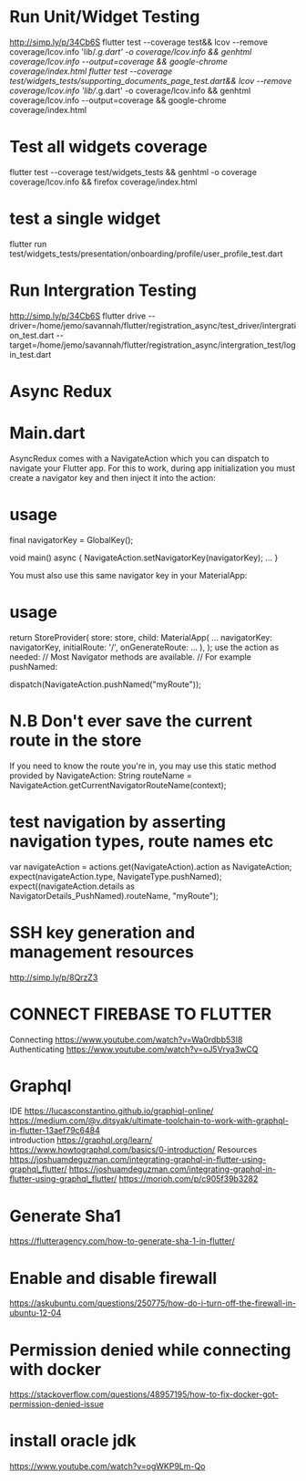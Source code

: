 # Run Unit/Widget Testing
http://simp.ly/p/34Cb6S
flutter test --coverage test&& lcov --remove coverage/lcov.info 'lib/*.g.dart' -o coverage/lcov.info && genhtml coverage/lcov.info --output=coverage && google-chrome coverage/index.html 
flutter test --coverage test/widgets_tests/supporting_documents_page_test.dart&& lcov --remove coverage/lcov.info 'lib/*.g.dart' -o coverage/lcov.info && genhtml coverage/lcov.info --output=coverage && google-chrome coverage/index.html 
# Test all widgets coverage
flutter test --coverage test/widgets_tests && genhtml -o coverage coverage/lcov.info && firefox coverage/index.html
# test a single widget
 flutter run test/widgets_tests/presentation/onboarding/profile/user_profile_test.dart
# Run Intergration Testing
http://simp.ly/p/34Cb6S
flutter drive \--driver=/home/jemo/savannah/flutter/registration_async/test_driver/intergration_test.dart \--target=/home/jemo/savannah/flutter/registration_async/intergration_test/login_test.dart

# Async Redux
# Main.dart
AsyncRedux comes with a NavigateAction which you can dispatch to navigate your Flutter app. For this to work, during app initialization you must create a navigator key and then inject it into the action:
 
# usage
final navigatorKey = GlobalKey<NavigatorState>();

void main() async {
  NavigateAction.setNavigatorKey(navigatorKey);
  ...
}

You must also use this same navigator key in your MaterialApp:
# usage
return StoreProvider<AppState>(
  store: store,
  child: MaterialApp(
	  ...
	  navigatorKey: navigatorKey,
	  initialRoute: '/',
	  onGenerateRoute: ...
	  ),
);
use the action as needed:
// Most Navigator methods are available. 
// For example pushNamed: 

dispatch(NavigateAction.pushNamed("myRoute"));
# N.B Don't ever save the current route in the store
If you need to know the route you're in, you may use this static method provided by NavigateAction:
String routeName = NavigateAction.getCurrentNavigatorRouteName(context);

# test navigation by asserting navigation types, route names etc

var navigateAction = actions.get(NavigateAction).action as NavigateAction;
expect(navigateAction.type, NavigateType.pushNamed);
expect((navigateAction.details as NavigatorDetails_PushNamed).routeName, "myRoute");

# SSH key generation and management resources
http://simp.ly/p/8QrzZ3

# CONNECT FIREBASE TO FLUTTER
Connecting
https://www.youtube.com/watch?v=Wa0rdbb53I8
Authenticating
https://www.youtube.com/watch?v=oJ5Vrya3wCQ

# Graphql 
IDE
https://lucasconstantino.github.io/graphiql-online/
https://medium.com/@v.ditsyak/ultimate-toolchain-to-work-with-graphql-in-flutter-13aef79c6484	
introduction
https://graphql.org/learn/
https://www.howtographql.com/basics/0-introduction/
Resources
https://joshuamdeguzman.com/integrating-graphql-in-flutter-using-graphql_flutter/
https://joshuamdeguzman.com/integrating-graphql-in-flutter-using-graphql_flutter/
https://morioh.com/p/c905f39b3282

# Generate Sha1
https://flutteragency.com/how-to-generate-sha-1-in-flutter/
# Enable and disable firewall
https://askubuntu.com/questions/250775/how-do-i-turn-off-the-firewall-in-ubuntu-12-04

#  Permission denied while connecting with docker
https://stackoverflow.com/questions/48957195/how-to-fix-docker-got-permission-denied-issue

# install oracle jdk
https://www.youtube.com/watch?v=ogWKP9Lm-Qo